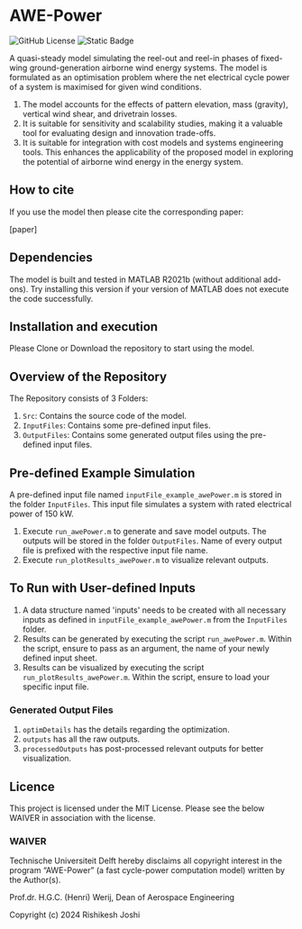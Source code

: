 # AWE-Power
![GitHub License](https://img.shields.io/github/license/awegroup/FixedWingGG-Power)
![Static Badge](https://img.shields.io/badge/MATLAB-R2021b-blue)

A quasi-steady model simulating the reel-out and reel-in phases of fixed-wing ground-generation airborne wind energy systems. The model is formulated as an optimisation problem where the net electrical cycle power of a system is maximised for given wind conditions.

1. The model accounts for the effects of pattern elevation, mass (gravity), vertical wind shear, and drivetrain losses.
2. It is suitable for sensitivity and scalability studies, making it a valuable tool for evaluating design and innovation trade-offs.
3. It is suitable for integration with cost models and systems engineering tools. This enhances the applicability of the proposed model in exploring the potential of airborne wind energy in the energy system.


## How to cite

If you use the model then please cite the corresponding paper:

[paper]

## Dependencies

The model is built and tested in MATLAB R2021b (without additional add-ons). Try installing this version if your version of MATLAB does not execute the code successfully.


## Installation and execution 

Please Clone or Download the repository to start using the model.


## Overview of the Repository

The Repository consists of 3 Folders:

1. `Src`: Contains the source code of the model.
2. `InputFiles`: Contains some pre-defined input files.
3. `OutputFiles`: Contains some generated output files using the pre-defined input files.


## Pre-defined Example Simulation

A pre-defined input file named `inputFile_example_awePower.m` is stored in the folder `InputFiles`. This input file simulates a system with rated electrical power of 150 kW.
1. Execute `run_awePower.m` to generate and save model outputs. The outputs will be stored in the folder `OutputFiles`. Name of every output file is prefixed with the respective input file name.
2. Execute `run_plotResults_awePower.m` to visualize relevant outputs.


## To Run with User-defined Inputs

1. A data structure named 'inputs' needs to be created with all necessary inputs as defined in `inputFile_example_awePower.m` from the `InputFiles` folder.
2. Results can be generated by executing the script `run_awePower.m`. Within the script, ensure to pass as an argument, the name of your newly defined input sheet.
3. Results can be visualized by executing the script `run_plotResults_awePower.m`. Within the script, ensure to load your specific input file.

### Generated Output Files

1. `optimDetails` has the details regarding the optimization.
2. `outputs` has all the raw outputs.
3. `processedOutputs` has post-processed relevant outputs for better visualization.


## Licence
This project is licensed under the MIT License. Please see the below WAIVER in association with the license.

### WAIVER
Technische Universiteit Delft hereby disclaims all copyright interest in the program “AWE-Power” (a fast cycle-power computation model) written by the Author(s).

Prof.dr. H.G.C. (Henri) Werij, Dean of Aerospace Engineering

Copyright (c) 2024 Rishikesh Joshi






